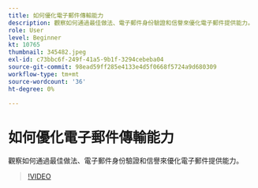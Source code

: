 ```yaml
---
title: 如何優化電子郵件傳輸能力
description: 觀察如何通過最佳做法、電子郵件身份驗證和信譽來優化電子郵件提供能力。
role: User
level: Beginner
kt: 10765
thumbnail: 345482.jpeg
exl-id: c73bbc6f-249f-41a5-9b1f-3294cebeba04
source-git-commit: 98ead59ff285e4133e4d5f0668f5724a9d680309
workflow-type: tm+mt
source-wordcount: '36'
ht-degree: 0%

---
```


# 如何優化電子郵件傳輸能力

觀察如何通過最佳做法、電子郵件身份驗證和信譽來優化電子郵件提供能力。

>[!VIDEO](https://video.tv.adobe.com/v/345482/?quality=12&learn=on)
